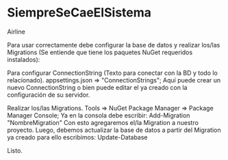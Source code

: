 # SiempreSeCaeElSistema
Airline

Para usar correctamente debe configurar la base de datos y realizar los/las Migrations (Se entiende que tiene los paquetes NuGet requeridos instalados):

Para configurar ConnectionString (Texto para conectar con la BD y todo lo relacionado). appsettings.json => "ConnectionStrings"; Aquí puede crear un nuevo ConnectionString o bien puede editar el ya creado con la configuración de su servidor.

Realizar los/las Migrations. Tools => NuGet Package Manager => Package Manager Console; Ya en la consola debe escribir: Add-Migration "NombreMigration" Con esto agregaremos el/la Migration a nuestro proyecto. Luego, debemos actualizar la base de datos a partir del Migration ya creado para ello escribimos: Update-Database

Listo.
